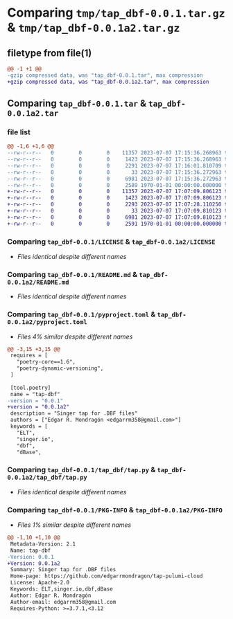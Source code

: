 # Comparing `tmp/tap_dbf-0.0.1.tar.gz` & `tmp/tap_dbf-0.0.1a2.tar.gz`

## filetype from file(1)

```diff
@@ -1 +1 @@
-gzip compressed data, was "tap_dbf-0.0.1.tar", max compression
+gzip compressed data, was "tap_dbf-0.0.1a2.tar", max compression
```

## Comparing `tap_dbf-0.0.1.tar` & `tap_dbf-0.0.1a2.tar`

### file list

```diff
@@ -1,6 +1,6 @@
--rw-r--r--   0        0        0    11357 2023-07-07 17:15:36.268963 tap_dbf-0.0.1/LICENSE
--rw-r--r--   0        0        0     1423 2023-07-07 17:15:36.268963 tap_dbf-0.0.1/README.md
--rw-r--r--   0        0        0     2291 2023-07-07 17:16:01.810709 tap_dbf-0.0.1/pyproject.toml
--rw-r--r--   0        0        0       33 2023-07-07 17:15:36.272963 tap_dbf-0.0.1/tap_dbf/__init__.py
--rw-r--r--   0        0        0     6981 2023-07-07 17:15:36.272963 tap_dbf-0.0.1/tap_dbf/tap.py
--rw-r--r--   0        0        0     2589 1970-01-01 00:00:00.000000 tap_dbf-0.0.1/PKG-INFO
+-rw-r--r--   0        0        0    11357 2023-07-07 17:07:09.806123 tap_dbf-0.0.1a2/LICENSE
+-rw-r--r--   0        0        0     1423 2023-07-07 17:07:09.806123 tap_dbf-0.0.1a2/README.md
+-rw-r--r--   0        0        0     2293 2023-07-07 17:07:28.110250 tap_dbf-0.0.1a2/pyproject.toml
+-rw-r--r--   0        0        0       33 2023-07-07 17:07:09.810123 tap_dbf-0.0.1a2/tap_dbf/__init__.py
+-rw-r--r--   0        0        0     6981 2023-07-07 17:07:09.810123 tap_dbf-0.0.1a2/tap_dbf/tap.py
+-rw-r--r--   0        0        0     2591 1970-01-01 00:00:00.000000 tap_dbf-0.0.1a2/PKG-INFO
```

### Comparing `tap_dbf-0.0.1/LICENSE` & `tap_dbf-0.0.1a2/LICENSE`

 * *Files identical despite different names*

### Comparing `tap_dbf-0.0.1/README.md` & `tap_dbf-0.0.1a2/README.md`

 * *Files identical despite different names*

### Comparing `tap_dbf-0.0.1/pyproject.toml` & `tap_dbf-0.0.1a2/pyproject.toml`

 * *Files 4% similar despite different names*

```diff
@@ -3,15 +3,15 @@
 requires = [
   "poetry-core==1.6",
   "poetry-dynamic-versioning",
 ]
 
 [tool.poetry]
 name = "tap-dbf"
-version = "0.0.1"
+version = "0.0.1a2"
 description = "Singer tap for .DBF files"
 authors = ["Edgar R. Mondragón <edgarrm358@gmail.com>"]
 keywords = [
   "ELT",
   "singer.io",
   "dbf",
   "dBase",
```

### Comparing `tap_dbf-0.0.1/tap_dbf/tap.py` & `tap_dbf-0.0.1a2/tap_dbf/tap.py`

 * *Files identical despite different names*

### Comparing `tap_dbf-0.0.1/PKG-INFO` & `tap_dbf-0.0.1a2/PKG-INFO`

 * *Files 1% similar despite different names*

```diff
@@ -1,10 +1,10 @@
 Metadata-Version: 2.1
 Name: tap-dbf
-Version: 0.0.1
+Version: 0.0.1a2
 Summary: Singer tap for .DBF files
 Home-page: https://github.com/edgarrmondragon/tap-pulumi-cloud
 License: Apache-2.0
 Keywords: ELT,singer.io,dbf,dBase
 Author: Edgar R. Mondragón
 Author-email: edgarrm358@gmail.com
 Requires-Python: >=3.7.1,<3.12
```

